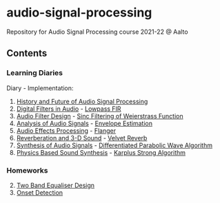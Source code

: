 # audio-signal-processing
Repository for Audio Signal Processing course 2021-22 @ Aalto

## Contents

### Learning Diaries
Diary - Implementation:
1. [History and Future of Audio Signal Processing](https://github.com/bronemos/audio-signal-processing/blob/main/diaries/ld1-history/ld-1.pdf)
2. [Digital Filters in Audio](https://github.com/bronemos/audio-signal-processing/blob/main/diaries/ld2-digital-filters/ld-2.pdf) - [Lowpass FIR](https://github.com/bronemos/audio-signal-processing/blob/main/diaries/ld2-digital-filters/hw-2.ipynb)
3. [Audio Filter Design](https://github.com/bronemos/audio-signal-processing/blob/main/diaries/ld3-audio-filter-design/ld-3.pdf) - [Sinc Filtering of Weierstrass Function](https://github.com/bronemos/audio-signal-processing/blob/main/diaries/ld3-audio-filter-design/hw-3.ipynb)
4. [Analysis of Audio Signals](https://github.com/bronemos/audio-signal-processing/blob/main/diaries/ld4-analysis-of-audio-signals/ld-4.pdf) - [Envelope Estimation](https://github.com/bronemos/audio-signal-processing/blob/main/diaries/ld4-analysis-of-audio-signals/envelope.ipynb)
5. [Audio Effects Processing](https://github.com/bronemos/audio-signal-processing/blob/main/diaries/ld5-audio-effects-processing/ld-5.pdf) - [Flanger](https://github.com/bronemos/audio-signal-processing/blob/main/diaries/ld5-audio-effects-processing/flanger.ipynb)
6. [Reverberation and 3-D Sound](https://github.com/bronemos/audio-signal-processing/blob/main/diaries/ld6-reverberation-and-3d-sound/ld-6.pdf) - [Velvet Reverb](https://github.com/bronemos/audio-signal-processing/blob/main/diaries/ld6-reverberation-and-3d-sound/velvet-reverb.ipynb)
7. [Synthesis of Audio Signals](https://github.com/bronemos/audio-signal-processing/blob/main/diaries/ld7-synthesis-of-audio-signals/ld-7.pdf) - [Differentiated Parabolic Wave Algorithm](https://github.com/bronemos/audio-signal-processing/blob/main/diaries/ld7-synthesis-of-audio-signals/dpw.ipynb)
8. [Physics Based Sound Synthesis](https://github.com/bronemos/audio-signal-processing/blob/main/diaries/ld8-physics-based-sound-synthesis/ld-8.pdf) - [Karplus Strong Algorithm](https://github.com/bronemos/audio-signal-processing/blob/main/diaries/ld8-physics-based-sound-synthesis/karplus-strong.ipynb)

### Homeworks
2. [Two Band Equaliser Design](https://github.com/bronemos/audio-signal-processing/blob/main/homeworks/hw-2-equaliser-design/eq.ipynb)
3. [Onset Detection](https://github.com/bronemos/audio-signal-processing/blob/main/homeworks/hw-3-onset-detection/hw-3.pdf)
